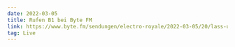 ```yaml
---
date: 2022-03-05
title: Rufen B1 bei Byte FM
link: https://www.byte.fm/sendungen/electro-royale/2022-03-05/20/lass-uns-tanzen/
tag: Live
---
```

